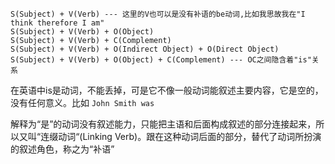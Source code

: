 ```
S(Subject) + V(Verb) --- 这里的V也可以是没有补语的be动词,比如我思故我在"I think therefore I am"
S(Subject) + V(Verb) + O(Object)
S(Subject) + V(Verb) + C(Complement)
S(Subject) + V(Verb) + O(Indirect Object) + O(Direct Object)
S(Subject) + V(Verb) + O(Object) + C(Complement) --- OC之间隐含着"is"关系
```

在英语中is是动词，不能丢掉，可是它不像一般动词能叙述主要内容，它是空的，没有任何意义。比如 `John Smith was`

解释为“是”的动词没有叙述能力，只能把主语和后面构成叙述的部分连接起来，所以又叫“连缀动词“(Linking Verb)。跟在这种动词后面的部分，替代了动词所扮演的叙述角色，称之为“补语”